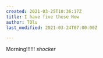 ```yaml
---
created: 2021-03-25T10:36:17Z
title: I have five these Now
author: TOlu
last_modified: 2021-03-24T07:00:00Z

---
```

Morning!!!!!! _shocker_
